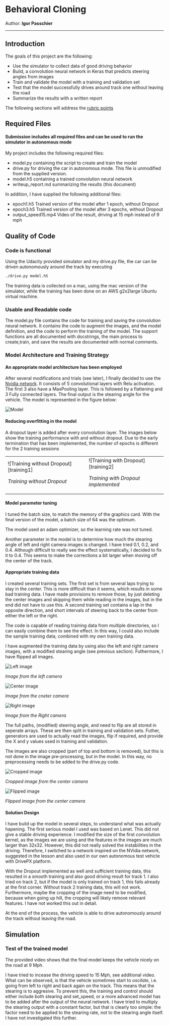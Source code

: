 # Behavioral Cloning 
Author: **Igor Passchier**

---

## Introduction 

The goals of this project are the following:
* Use the simulator to collect data of good driving behavior
* Build, a convolution neural network in Keras that predicts steering angles from images
* Train and validate the model with a training and validation set
* Test that the model successfully drives around track one without leaving the road
* Summarize the results with a written report

The following sections will address the [rubric points](https://review.udacity.com/#!/rubrics/432/view) 

[//]: # (Image References)

[model]: ./pictures/network.png "Model Visualization"
[training1]: ./pictures/training_nodropout.png "Training performance without Dropout"
[training2]: ./pictures/training_withdropout.png "Training performance with Dropout"
[center]: ./pictures/center.png "Center camera image"
[left]: ./pictures/left.png "Left camera image"
[right]: ./pictures/right.png "Right camera image"
[cropped]: ./pictures/cropped.png "Cropped camera image"
[flipped]: ./pictures/flipped.png "Flipped camera image"

## Required Files

#### Submission includes all required files and can be used to run the simulator in autonomous mode

My project includes the following required files:
* model.py containing the script to create and train the model
* drive.py for driving the car in autonomous mode. This file is unmodified from the supplied version.
* model.h5 containing a trained convolution neural network 
* writeup_report.md summarizing the results (this document)

In addition, I have supplied the following additional files:
* epoch1.h5 Trained version of the model after 1 epoch, without Dropout
* epoch3.h5 Trained version of the model after 3 epochs, without Dropout
* output_speed15.mp4 Video of the result, driving at 15 mph instead of 9 mph

## Quality of Code
### Code is functional
Using the Udacity provided simulator and my drive.py file, the car can be driven autonomously around the track by executing 
```sh
./drive.py model.h5
```
The training data is collected on a mac, using the mac version of the simulator, while the training has been done on an AWS g2x2large Ubuntu virtual machine.

### Usable and Readable code

The model.py file contains the code for training and saving the convolution neural network. It contains the code to augment the images, and the model definition, and the code to perform the training of the model. The support functions are all documented with docstrings, the
main process to create,train, and save the results are documented with normal comments.

### Model Architecture and Training Strategy

#### An appropriate model architecture has been employed
After several modifications and trials (see later), I finally decided to use the [Nvidia network](https://devblogs.nvidia.com/parallelforall/deep-learning-self-driving-cars). It consists of 5 convolutional layers with Relu activation. The first 3 also have a MaxPooling layer. This is followed by a flattening and 3 Fully connected layers. The final output is the stearing angle for the vehicle. The model is represented in the figure below:

![Model][model]

#### Reducing overfitting in the model
A dropout layer is added after every convolution layer. The images below show the training performance with and without dropout. Due to the early termination that has been implemented, the number of epochs is different for the 2 training sessions

<table>
<tr><td>
![Training without Dropout][training1] 

*Training without Dropout* 
</td><td>
![Training with Dropout][training2]

*Training with Dropout implemented*
</td></tr></table>

#### Model parameter tuning
I tuned the batch size, to match the memory of the graphics card. With the final version of the model, a batch size of 64 was the optimum.

The model used an adam optimizer, so the learning rate was not tuned.

Another parameter in the model is to determine how much the stearing angle of left and right camera images is changed. I have tried 0.1, 
0.2, and 0.4. Although difficult to really see the effect systematically, I decided to fix it to 0.4. This seems to make the corrections a 
bit larger when moving off the center of the track.

#### Appropriate training data
I created several training sets. The first set is from several laps trying to stay in the center. This is more difficult than it seems, 
which results in some bad training data. I have made provisions to remove those, by just deleting the center images and skipping them 
while reading in the images, but in the end did not have to use this. A second training set contains a lap in the opposite direction, and 
short intervals of steering back to the center from either the left or the right.

The code is capable of reading training data from multiple directories, so I can easily combine them to see the effect. In this way, I 
could also include the sample training data, combined with my own training data.

I have augmented the training data by using also the left and right camera images, with a modified stearing angle (see previous section). 
Futhermore, I have flipped all images. 

![Left image][left]

*Image from the left camera*

![Center image][center]

*Image from the cneter camera*

![Right image][right]

*Image from the Right camera*

The full paths, (modified) steering angle, and need to flip are all stored in seperate arrays. These are then split in training and 
validation sets. Futher, generators are used to actually read the images, flip if required, and provide the X and y values used in 
training and validation.

The images are also cropped (part of top and bottom is removed), but this is not done in the image pre-processing, but in the model. In this way, no preprocessing needs to be added to the drive.py code.

![Cropped image][cropped]

*Cropped image from the center camera*

![Flipped image][flipped]

*Flipped image from the center camera*


#### Solution Design 

I have build up the model in several steps, to understand what was actually hapening. The first serious model I used was based on Lenet. 
This did not give a stable driving experience. I modified the size of the first convolution kernel, as the images we are using and the 
features in the images are much larger than 32x32. However, this did not really solved the instabilities in the driving. Therefore, I 
switched to a network inspired on the NVidia network, suggested in the lesson and also used in our own autonomous test vehicle with 
DrivePX platform. 

With the Dropout implemented as well and sufficient training data, this resulted in a smooth training and also good driving result for 
track 1. I also tried on track 2, but if the model is only trained on track 1, this fails already at the first corner. Without track 2 
training data, this will not work. Furthermore, maybe the cropping of the image need to be modified, because when going up hill, the 
cropping will likely remove relevant features. I have not worked this out in detail.

At the end of the process, the vehicle is able to drive autonomously around the track without leaving the road.

## Simulation
### Test of the trained model
The provided video shows that the final model keeps the vehicle nicely on the road at 9 Mph. 

I have tried to incease the driving speed to 15 Mph, see additional video. What can be observed, is that the vehicle sometimes start to 
*oscilate*, i.e. going from left to right and back again on the track. This means that the stearing is to aggresive. To prevent this, the 
training and control should either include both stearing and set_speed, or a more advanced model has to be added after the output of the 
neural network. I have tried to multiply the stearing output with a constant factor, but that is clearly too simple: the factor need to be 
applied to the stearing rate, not to the stearing angle itself. I have not investigated this further.
